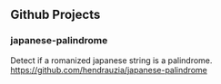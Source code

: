 ## Github Projects

### japanese-palindrome

Detect if a romanized japanese string is a palindrome.
https://github.com/hendrauzia/japanese-palindrome
